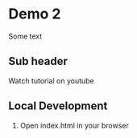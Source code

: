 # Demo 2

Some text

## Sub header

Watch tutorial on youtube

## Local Development

1. Open index.html in your browser
